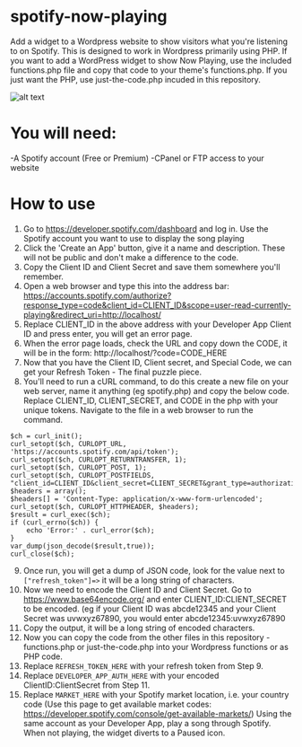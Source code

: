 # spotify-now-playing
Add a widget to a Wordpress website to show visitors what you're listening to on Spotify.
This is designed to work in Wordpress primarily using PHP.
If you want to add a WordPress widget to show Now Playing, use the included functions.php file and copy that code to your theme's functions.php.
If you just want the PHP, use just-the-code.php incuded in this repository.

![alt text](https://github.com/rohangardiner/spotify-now-playing/blob/main/spotify-widget.png?raw=true)

# You will need:
-A Spotify account (Free or Premium)
-CPanel or FTP access to your website

# How to use
1. Go to https://developer.spotify.com/dashboard and log in. Use the Spotify account you want to use to display the song playing
2. Click the 'Create an App' button, give it a name and description. These will not be public and don't make a difference to the code.
3. Copy the Client ID and Client Secret and save them somewhere you'll remember.
4. Open a web browser and type this into the address bar: https://accounts.spotify.com/authorize?response_type=code&client_id=CLIENT_ID&scope=user-read-currently-playing&redirect_uri=http://localhost/
5. Replace CLIENT_ID in the above address with your Developer App Client ID and press enter, you will get an error page.
6. When the error page loads, check the URL and copy down the CODE, it will be in the form: http://localhost/?code=CODE_HERE
7. Now that you have the Client ID, Client secret, and Special Code, we can get your Refresh Token - The final puzzle piece.
8. You'll need to run a cURL command, to do this create a new file on your web server, name it anything (eg spotify.php) and copy the below code. Replace CLIENT_ID, CLIENT_SECRET, and CODE in the php with your unique tokens. Navigate to the file in a web browser to run the command.

```
$ch = curl_init();
curl_setopt($ch, CURLOPT_URL, 'https://accounts.spotify.com/api/token');
curl_setopt($ch, CURLOPT_RETURNTRANSFER, 1);
curl_setopt($ch, CURLOPT_POST, 1);
curl_setopt($ch, CURLOPT_POSTFIELDS, "client_id=CLIENT_ID&client_secret=CLIENT_SECRET&grant_type=authorization_code&code=CODE&redirect_uri=http://localhost/");
$headers = array();
$headers[] = 'Content-Type: application/x-www-form-urlencoded';
curl_setopt($ch, CURLOPT_HTTPHEADER, $headers);
$result = curl_exec($ch);
if (curl_errno($ch)) {
    echo 'Error:' . curl_error($ch);
}
var_dump(json_decode($result,true));
curl_close($ch);
```

9. Once run, you will get a dump of JSON code, look for the value next to `["refresh_token"]=>` it will be a long string of characters.
10. Now we need to encode the Client ID and Client Secret. Go to https://www.base64encode.org/ and enter CLIENT_ID:CLIENT_SECRET to be encoded. (eg if your Client ID was abcde12345 and your Client Secret was uvwxyz67890, you would enter abcde12345:uvwxyz67890
11. Copy the output, it will be a long string of encoded characters.
12. Now you can copy the code from the other files in this repository - functions.php or just-the-code.php into your Wordpress functions or as PHP code.
13. Replace `REFRESH_TOKEN_HERE` with your refresh token from Step 9.
14. Replace `DEVELOPER_APP_AUTH_HERE` with your encoded ClientID:ClientSecret from Step 11.
15. Replace `MARKET_HERE` with your Spotify market location, i.e. your country code (Use this page to get available market codes: https://developer.spotify.com/console/get-available-markets/)
Using the same account as your Developer App, play a song through Spotify. When not playing, the widget diverts to a Paused icon.
